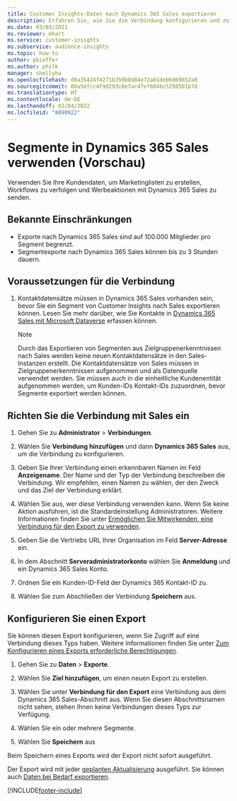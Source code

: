 ```yaml
---
title: Customer Insights-Daten nach Dynamics 365 Sales exportieren
description: Erfahren Sie, wie Sie die Verbindung konfigurieren und zu Dynamics 365 Sales exportieren.
ms.date: 03/03/2021
ms.reviewer: mhart
ms.service: customer-insights
ms.subservice: audience-insights
ms.topic: how-to
author: pkieffer
ms.author: philk
manager: shellyha
ms.openlocfilehash: d8a35424f4271b350b8d84e72a01deb6d69652a0
ms.sourcegitcommit: 08a5dfcc4f9d293c8e7ac4fef604bc52985b1b78
ms.translationtype: HT
ms.contentlocale: de-DE
ms.lasthandoff: 02/04/2022
ms.locfileid: "8090922"
---
```

# <a name="use-segments-in-dynamics-365-sales-preview"></a>Segmente in Dynamics 365 Sales verwenden (Vorschau)



Verwenden Sie Ihre Kundendaten, um Marketinglisten zu erstellen, Workflows zu verfolgen und Werbeaktionen mit Dynamics 365 Sales zu senden.

## <a name="known-limitations"></a>Bekannte Einschränkungen

- Exporte nach Dynamics 365 Sales sind auf 100.000 Mitglieder pro Segment begrenzt.
- Segmentexporte nach Dynamics 365 Sales können bis zu 3 Stunden dauern. 

## <a name="prerequisite-for-connection"></a>Voraussetzungen für die Verbindung

1. Kontaktdatensätze müssen in Dynamics 365 Sales vorhanden sein, bevor Sie ein Segment von Customer Insights nach Sales exportieren können. Lesen Sie mehr darüber, wie Sie Kontakte in [Dynamics 365 Sales mit Microsoft Dataverse](connect-power-query.md) erfassen können.

   > [!NOTE]
   > Durch das Exportieren von Segmenten aus Zielgruppenerkenntnissen nach Sales werden keine neuen Kontaktdatensätze in den Sales-Instanzen erstellt. Die Kontaktdatensätze von Sales müssen in Zielgruppenerkenntnissen aufgenommen und als Datenquelle verwendet werden. Sie müssen auch in die einheitliche Kundenentität aufgenommen werden, um Kunden-IDs Kontakt-IDs zuzuordnen, bevor Segmente exportiert werden können.

## <a name="set-up-the-connection-to-sales"></a>Richten Sie die Verbindung mit Sales ein

1. Gehen Sie zu **Administrator** > **Verbindungen**.

1. Wählen Sie **Verbindung hinzufügen** und dann **Dynamics 365 Sales** aus, um die Verbindung zu konfigurieren.

1. Geben Sie Ihrer Verbindung einen erkennbaren Namen im Feld **Anzeigename**. Der Name und der Typ der Verbindung beschreiben die Verbindung. Wir empfehlen, einen Namen zu wählen, der den Zweck und das Ziel der Verbindung erklärt.

1. Wählen Sie aus, wer diese Verbindung verwenden kann. Wenn Sie keine Aktion ausführen, ist die Standardeinstellung Administratoren. Weitere Informationen finden Sie unter [Ermöglichen Sie Mitwirkenden, eine Verbindung für den Export zu verwenden](connections.md#allow-contributors-to-use-a-connection-for-exports).

1. Geben Sie die Vertriebs URL Ihrer Organisation im Feld **Server-Adresse** ein.

1. In dem Abschnitt **Serveradministratorkonto** wählen Sie **Anmeldung** und ein Dynamics 365 Sales Konto.

1. Ordnen Sie ein Kunden-ID-Feld der Dynamics 365 Kontakt-ID zu.

1. Wählen Sie zum Abschließen der Verbindung **Speichern** aus. 

## <a name="configure-an-export"></a>Konfigurieren Sie einen Export

Sie können diesen Export konfigurieren, wenn Sie Zugriff auf eine Verbindung dieses Typs haben. Weitere Informationen finden Sie unter [Zum Konfigurieren eines Exports erforderliche Berechtigungen](export-destinations.md#set-up-a-new-export).

1. Gehen Sie zu **Daten** > **Exporte**.

1. Wählen Sie **Ziel hinzufügen**, um einen neuen Export zu erstellen.

1. Wählen Sie unter **Verbindung für den Export** eine Verbindung aus dem Dynamics 365 Sales-Abschnitt aus. Wenn Sie diesen Abschnittsnamen nicht sehen, stehen Ihnen keine Verbindungen dieses Typs zur Verfügung.

1. Wählen Sie ein oder mehrere Segmente.

1. Wählen Sie **Speichern** aus

Beim Speichern eines Exports wird der Export nicht sofort ausgeführt.

Der Export wird mit jeder [geplanten Aktualisierung](system.md#schedule-tab) ausgeführt. Sie können auch [Daten bei Bedarf exportieren](export-destinations.md#run-exports-on-demand). 

[!INCLUDE[footer-include](../includes/footer-banner.md)]
